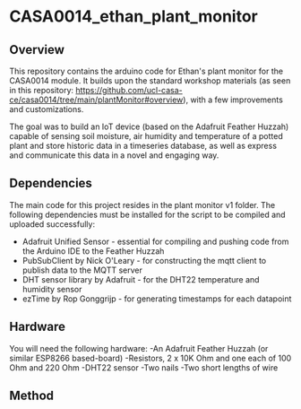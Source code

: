 # CASA0014_ethan_plant_monitor

## Overview
This repository contains the arduino code for Ethan's plant monitor for the CASA0014 module. It builds upon the standard workshop materials (as seen in this repository: https://github.com/ucl-casa-ce/casa0014/tree/main/plantMonitor#overview), with a few improvements and customizations.

The goal was to build an IoT device (based on the Adafruit Feather Huzzah) capable of sensing soil moisture, air humidity and temperature of a potted plant and store historic data in a timeseries database, as well as express and communicate this data in a novel and engaging way.

## Dependencies
The main code for this project resides in the plant monitor v1 folder. The following dependencies must be installed for the script to be compiled and uploaded successfully:
- Adafruit Unified Sensor - essential for compiling and pushing code from the Arduino IDE to the Feather Huzzah
- PubSubClient by Nick O'Leary - for constructing the mqtt client to publish data to the MQTT server
- DHT sensor library by Adafruit - for the DHT22 temperature and humidity sensor
- ezTime by Rop Gonggrijp - for generating timestamps for each datapoint

## Hardware
You will need the following hardware:
-An Adafruit Feather Huzzah (or similar ESP8266 based-board)
-Resistors, 2 x 10K Ohm and one each of 100 Ohm and 220 Ohm
-DHT22 sensor
-Two nails
-Two short lengths of wire

## Method

